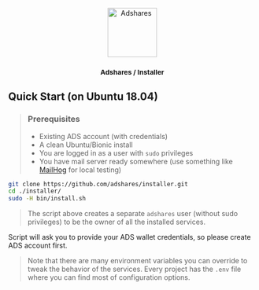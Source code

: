 <p align="center">
    <a href="https://adshares.net/" title="Adshares sp. z o.o." target="_blank">
        <img src="https://adshares.net/logos/ads.svg" alt="Adshares" width="100" height="100">
    </a>
</p>

<h3 align="center"><small>Adshares / Installer</small></h3>

## Quick Start (on Ubuntu 18.04)
> ### Prerequisites
> - Existing ADS account (with credentials)
> - A clean Ubuntu/Bionic install
> - You are logged in as a user with `sudo` privileges
> - You have mail server ready somewhere (use something like [MailHog](https://github.com/mailhog/MailHog) for local testing)

```bash
git clone https://github.com/adshares/installer.git
cd ./installer/
sudo -H bin/install.sh
```
> The script above creates a separate `adshares` user (without sudo privileges) to be the owner of all the installed services.

Script will ask you to provide your ADS wallet credentials, so please create ADS account first.

> Note that there are many environment variables you can override to tweak the behavior of the services. 
> Every project has the `.env` file where you can find most of configuration options. 
